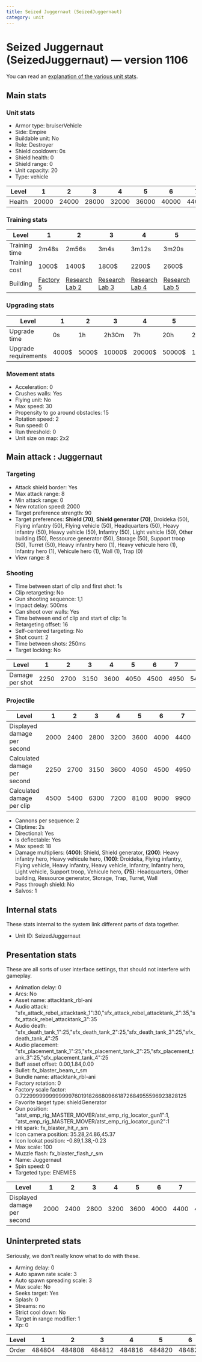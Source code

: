 ```yaml
---
title: Seized Juggernaut (SeizedJuggernaut)
category: unit
---
```


# Seized Juggernaut (SeizedJuggernaut) — version 1106

You can read an [explanation  of the various unit stats](unitexplained.md).

## Main stats

### Unit stats

  * Armor type: bruiserVehicle
  * Side: Empire
  * Buildable unit: No
  * Role: Destroyer
  * Shield cooldown: 0s
  * Shield health: 0
  * Shield range: 0
  * Unit capacity: 20
  * Type: vehicle

|Level |1    |2    |3    |4    |5    |6    |7    |8    |9    |10   |
|------|-----|-----|-----|-----|-----|-----|-----|-----|-----|-----|
|Health|20000|24000|28000|32000|36000|40000|44000|48000|52000|60000|


### Training stats

|Level        |1                              |2                                      |3                                      |4                                      |5                                      |6                                      |7                                      |8                                      |9                                      |10                                      |
|-------------|-------------------------------|---------------------------------------|---------------------------------------|---------------------------------------|---------------------------------------|---------------------------------------|---------------------------------------|---------------------------------------|---------------------------------------|----------------------------------------|
|Training time|2m48s                          |2m56s                                  |3m4s                                   |3m12s                                  |3m20s                                  |3m28s                                  |3m36s                                  |5m24s                                  |5m44s                                  |6m4s                                    |
|Training cost|1000$                          |1400$                                  |1800$                                  |2200$                                  |2600$                                  |3000$                                  |3400$                                  |4000$                                  |4200$                                  |4600$                                   |
|Building     |[Factory 5](empireFactory.html)|[Research Lab 2](empireOffenseLab.html)|[Research Lab 3](empireOffenseLab.html)|[Research Lab 4](empireOffenseLab.html)|[Research Lab 5](empireOffenseLab.html)|[Research Lab 6](empireOffenseLab.html)|[Research Lab 7](empireOffenseLab.html)|[Research Lab 8](empireOffenseLab.html)|[Research Lab 9](empireOffenseLab.html)|[Research Lab 10](empireOffenseLab.html)|


### Upgrading stats

|Level               |1    |2    |3     |4     |5     |6      |7      |8      |9       |10      |
|--------------------|-----|-----|------|------|------|-------|-------|-------|--------|--------|
|Upgrade time        |0s   |1h   |2h30m |7h    |20h   |2d12h  |4d     |6d     |1w1d    |1w5d    |
|Upgrade requirements|4000$|5000$|10000$|20000$|50000$|135000$|225000$|450000$|1500000$|2500000$|


### Movement stats

  * Acceleration: 0
  * Crushes walls: Yes
  * Flying unit: No
  * Max speed: 30
  * Propensity to go around obstacles: 15
  * Rotation speed: 2
  * Run speed: 0
  * Run threshold: 0
  * Unit size on map: 2x2

## Main attack : Juggernaut

### Targeting

  * Attack shield border: Yes
  * Max attack range: 8
  * Min attack range: 0
  * New rotation speed: 2000
  * Target preference strength: 90
  * Target preferences: **Shield (70)**, **Shield generator (70)**, Droideka (50), Flying infantry (50), Flying vehicle (50), Headquarters (50), Heavy infantry (50), Heavy vehicle (50), Infantry (50), Light vehicle (50), Other building (50), Ressource generator (50), Storage (50), Support troop (50), Turret (50), Heavy infantry hero (1), Heavy vehicule hero (1), Infantry hero (1), Vehicule hero (1), Wall (1), Trap (0)
  * View range: 8

### Shooting

  * Time between start of clip and first shot: 1s
  * Clip retargeting: No
  * Gun shooting sequence: 1,1
  * Impact delay: 500ms
  * Can shoot over walls: Yes
  * Time between end of clip and start of clip: 1s
  * Retargeting offset: 16
  * Self-centered targeting: No
  * Shot count: 2
  * Time between shots: 250ms
  * Target locking: No

|Level          |1   |2   |3   |4   |5   |6   |7   |8   |9   |10  |
|---------------|----|----|----|----|----|----|----|----|----|----|
|Damage per shot|2250|2700|3150|3600|4050|4500|4950|5400|5850|6750|


### Projectile

|Level                       |1   |2   |3   |4   |5   |6   |7   |8    |9    |10   |
|----------------------------|----|----|----|----|----|----|----|-----|-----|-----|
|Displayed damage per second |2000|2400|2800|3200|3600|4000|4400|4800 |5200 |6000 |
|Calculated damage per second|2250|2700|3150|3600|4050|4500|4950|5400 |5850 |6750 |
|Calculated damage per clip  |4500|5400|6300|7200|8100|9000|9900|10800|11700|13500|


  * Cannons per sequence: 2
  * Cliptime: 2s
  * Directional: Yes
  * Is deflectable: Yes
  * Max speed: 18
  * Damage multipliers: **(400)**: Shield, Shield generator, **(200)**: Heavy infantry hero, Heavy vehicule hero, **(100)**: Droideka, Flying infantry, Flying vehicle, Heavy infantry, Heavy vehicle, Infantry, Infantry hero, Light vehicle, Support troop, Vehicule hero, **(75)**: Headquarters, Other building, Ressource generator, Storage, Trap, Turret, Wall
  * Pass through shield: No
  * Salvos: 1

## Internal stats

These stats internal to the system link different parts of data together.

  * Unit ID: SeizedJuggernaut

## Presentation stats

These are all sorts of user interface settings, that should not interfere with gameplay.

  * Animation delay: 0
  * Arcs: No
  * Asset name: attacktank_rbl-ani
  * Audio attack: "sfx_attack_rebel_attacktank_1":30,"sfx_attack_rebel_attacktank_2":35,"sfx_attack_rebel_attacktank_3":35
  * Audio death: "sfx_death_tank_1":25,"sfx_death_tank_2":25,"sfx_death_tank_3":25,"sfx_death_tank_4":25
  * Audio placement: "sfx_placement_tank_1":25,"sfx_placement_tank_2":25,"sfx_placement_tank_3":25,"sfx_placement_tank_4":25
  * Buff asset offset: 0.00,1.84,0.00
  * Bullet: fx_blaster_beam_r_sm
  * Bundle name: attacktank_rbl-ani
  * Factory rotation: 0
  * Factory scale factor: 0.72299999999999997601918266809661872684955596923828125
  * Favorite target type: shieldGenerator
  * Gun position: "atst_emp_rig_MASTER_MOVER/atst_emp_rig_locator_gun1":1, "atst_emp_rig_MASTER_MOVER/atst_emp_rig_locator_gun2":1
  * Hit spark: fx_blaster_hit_r_sm
  * Icon camera position: 35.28,24.86,45.37
  * Icon lookat position: -0.89,1.38,-0.23
  * Max scale: 100
  * Muzzle flash: fx_blaster_flash_r_sm
  * Name: Juggernaut
  * Spin speed: 0
  * Targeted type: ENEMIES

|Level                      |1   |2   |3   |4   |5   |6   |7   |8   |9   |10  |
|---------------------------|----|----|----|----|----|----|----|----|----|----|
|Displayed damage per second|2000|2400|2800|3200|3600|4000|4400|4800|5200|6000|


## Uninterpreted stats

Seriously, we don't really know what to do with these.

  * Arming delay: 0
  * Auto spawn rate scale: 3
  * Auto spawn spreading scale: 3
  * Max scale: No
  * Seeks target: Yes
  * Splash: 0
  * Streams: no
  * Strict cool down: No
  * Target in range modifier: 1
  * Xp: 0

|Level|1     |2     |3     |4     |5     |6     |7     |8     |9     |10    |
|-----|------|------|------|------|------|------|------|------|------|------|
|Order|484804|484808|484812|484816|484820|484824|484828|484832|484836|484840|


